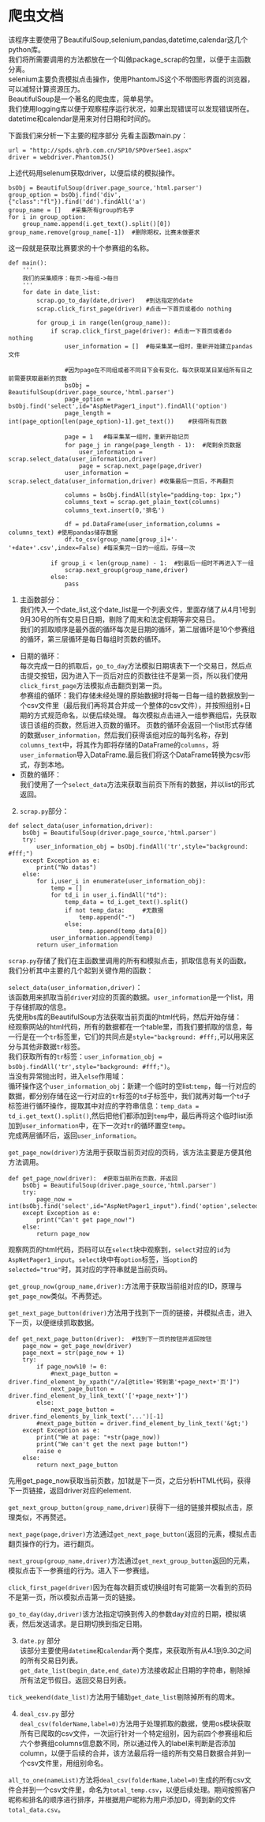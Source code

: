 # 爬虫文档
该程序主要使用了BeautifulSoup,selenium,pandas,datetime,calendar这几个python库。  
我们将所需要调用的方法都放在一个叫做package_scrap的包里，以便于主函数分离。  
selenium主要负责模拟点击操作，使用PhantomJS这个不带图形界面的浏览器，可以减轻计算资源压力。  
BeautifulSoup是一个著名的爬虫库，简单易学。  
我们使用logging库以便于观察程序运行状况，如果出现错误可以发现错误所在。  
datetime和calendar是用来对付日期和时间的。  

下面我们来分析一下主要的程序部分
先看主函数main.py：  
```
url = "http://spds.qhrb.com.cn/SP10/SPOverSee1.aspx"
driver = webdriver.PhantomJS()
```
上述代码用selenum获取driver，以便后续的模拟操作。  
```
bsObj = BeautifulSoup(driver.page_source,'html.parser')
group_option = bsObj.find('div',{"class":"fl"}).find('dd').findAll('a')
group_name = []   #采集所有group的名字
for i in group_option:
    group_name.append(i.get_text().split()[0])
group_name.remove(group_name[-1])  #删除期权，比赛未做要求
```
这一段就是获取比赛要求的十个参赛组的名称。  

```
def main():
    '''
    我们的采集顺序：每页->每组->每日
    '''
    for date in date_list:
        scrap.go_to_day(date,driver)   #到达指定的date
        scrap.click_first_page(driver) #点击一下首页或者do nothing

        for group_i in range(len(group_name)):
            if scrap.click_first_page(driver): #点击一下首页或者do nothing
                user_information = []  #每采集某一组时，重新开始建立pandas文件

                #因为page在不同组或者不同日下会有变化，每次获取某日某组所有日之前需要获取最新的页数
                bsObj = BeautifulSoup(driver.page_source,'html.parser')
                page_option = bsObj.find('select',id="AspNetPager1_input").findAll('option')
                page_length = int(page_option[len(page_option)-1].get_text())    #获得所有页数

                page = 1   #每采集某一组时，重新开始记页
                for page_j in range(page_length - 1):  #爬剩余页数据
                    user_information = scrap.select_data(user_information,driver)
                    page = scrap.next_page(page,driver)
                user_information = scrap.select_data(user_information,driver) #收集最后一页后，不再翻页

                columns = bsObj.findAll(style="padding-top: 1px;")
                columns_text = scrap.get_plain_text(columns)
                columns_text.insert(0,'排名')

                df = pd.DataFrame(user_information,columns = columns_text) #使用pandas储存数据
                df.to_csv(group_name[group_i]+'-'+date+'.csv',index=False) #每采集完一日的一组后，存储一次

            if group_i < len(group_name) - 1:  #到最后一组时不再进入下一组
                scrap.next_group(group_name,driver)
            else:
                pass

```
1. 主函数部分：  
 我们传入一个date_list,这个date_list是一个列表文件，里面存储了从4月1号到9月30号的所有交易日日期，剔除了周末和法定假期等非交易日。  
我们的抓取顺序是最外面的循环每次是日期的循环，第二层循环是10个参赛组的循环，第三层循环是每日每组时页数的循环。  
 - 日期的循环：  
 每次完成一日的抓取后，`go_to_day`方法模拟日期填表下一个交易日，然后点击提交按钮，因为进入下一页后对应的页数往往不是第一页，所以我们使用`click_first_page`方法模拟点击翻页到第一页。  
参赛组的循环：我们存储未经处理的原始数据时将每一日每一组的数据放到一个csv文件里（最后我们再将其合并成一个整体的csv文件），并按照组别+日期的方式规范命名，以便后续处理。
 每次模拟点击进入一组参赛组后，先获取该日该组的页数，然后进入页数的循环。
 页数的循环会返回一个list形式存储的数据`user_information`，然后我们获得该组对应的每列名称，存到`columns_text`中，将其作为即将存储的DataFrame的`columns`，将`user_information`导入DataFrame.最后我们将这个DataFrame转换为csv形式，存到本地。  
 - 页数的循环：  
 我们使用了一个`select_data`方法来获取当前页下所有的数据，并以list的形式返回。

2. `scrap.py`部分：  
```
def select_data(user_information,driver):
    bsObj = BeautifulSoup(driver.page_source,'html.parser')
    try:
        user_information_obj = bsObj.findAll('tr',style="background: #fff;")
    except Exception as e:
        print("No datas")
    else:
        for i,user_i in enumerate(user_information_obj):
            temp = []
            for td_i in user_i.findAll("td"):
                temp_data = td_i.get_text().split()
                if not temp_data:     #无数据
                    temp.append("-")
                else:
                    temp.append(temp_data[0])
            user_information.append(temp)
        return user_information
```
`scrap.py`存储了我们在主函数里调用的所有和模拟点击，抓取信息有关的函数。
我们分析其中主要的几个起到关键作用的函数：  

`select_data(user_information,driver)`：  
该函数用来抓取当前`driver`对应的页面的数据。`user_information`是一个list，用于存储抓取的信息。  
先使用bs库的BeautifulSoup方法获取当前页面的html代码，然后开始存储：  
经观察网站的html代码，所有的数据都在一个table里，而我们要抓取的信息，每一行是在一个`tr`标签里，它们的共同点是`style="background: #fff;`,可以用来区分与其他非数据`tr`标签。  
我们获取所有的`tr`标签：`user_information_obj = bsObj.findAll('tr',style="background: #fff;")`。  
当没有异常抛出时，进入`else`作用域：  
循环操作这个`user_information_obj`：新建一个临时的空list:`temp`，每一行对应的数据，都分别存储在这一行对应的`tr`标签的`td`子标签中，我们就再对每一个`td`子标签进行循环操作，提取其中对应的字符串信息：`temp_data = td_i.get_text().split()`,然后把他们都添加到`temp`中，最后再将这个临时list添加到`user_information`中，在下一次对`tr`的循环置空`temp`。  
完成两层循环后，返回`user_information`。  

`get_page_now(driver)`方法用于获取当前页对应的页码，该方法主要是方便其他方法调用。  
```
def get_page_now(driver):  #获取当前所在页数，并返回
    bsObj = BeautifulSoup(driver.page_source,'html.parser')
    try:
        page_now = int(bsObj.find('select',id="AspNetPager1_input").find('option',selected="true").get_text())
    except Exception as e:
        print("Can't get page_now!")
    else:
        return page_now
```
观察网页的html代码，页码可以在`select`块中观察到，`select`对应的`id`为`AspNetPager1_input`。`select`块中有`option`标签，当`option`的`selected="true"`时，其对应的字符串就是当前页码。  

`get_group_now(group_name,driver):`方法用于获取当前组对应的ID，原理与`get_page_now`类似。不再赘述。  

`get_next_page_button(driver)`方法用于找到下一页的链接，并模拟点击，进入下一页，以便继续抓取数据。  
```
def get_next_page_button(driver):  #找到下一页的按钮并返回按钮
    page_now = get_page_now(driver)
    page_next = str(page_now + 1)
    try:
        if page_now%10 != 0:
            #next_page_button = driver.find_element_by_xpath("//a[@title='转到第'+page_next+'页']")
            next_page_button = driver.find_element_by_link_text('['+page_next+']')
        else:
            next_page_button = driver.find_elements_by_link_text('...')[-1]
        #next_page_button = driver.find_element_by_link_text('&gt;')
    except Exception as e:
        print("We at page: "+str(page_now))
        print("We can't get the next page button!")
        raise e
    else:
        return next_page_button
```
先用get_page_now获取当前页数，加1就是下一页，之后分析HTML代码，获得下一页链接，返回driver对应的element.  

`get_next_group_button(group_name,driver)`获得下一组的链接并模拟点击，原理类似，不再赘述。  

`next_page(page,driver)`方法通过`get_next_page_button(`返回的元素，模拟点击翻页操作的行为。进行翻页。  

`next_group(group_name,driver)`方法通过`get_next_group_button`返回的元素，模拟点击下一参赛组的行为。进入下一参赛组。  

`click_first_page(driver)`因为在每次翻页或切换组时有可能第一次看到的页码不是第一页，所以模拟点击第一页的链接。  

`go_to_day(day,driver)`该方法指定切换到传入的参数day对应的日期，模拟填表，然后发送请求。是日期切换到指定日期。  

3. `date.py` 部分  
该部分主要使用`datetime`和`calendar`两个类库，来获取所有从4.1到9.30之间的所有交易日列表。  
`get_date_list(begin_date,end_date)`方法接收起止日期的字符串，剔除掉所有法定节假日。返回交易日列表。  

`tick_weekend(date_list)`方法用于辅助`get_date_list`剔除掉所有的周末。  

4. `deal_csv.py` 部分  
`deal_csv(folderName,label=0)`方法用于处理抓取的数据，使用os模块获取所有已爬取的csv文件，一次运行针对一个特定组别，因为前四个参赛组和后六个参赛组columns信息数不同，所以通过传入的label来判断是否添加column，以便于后续的合并，该方法最后将一组的所有交易日数据合并到一个csv文件里，用组别命名。  

`all_to_one(nameList)`方法将`deal_csv(folderName,label=0)`生成的所有csv文件合并到一个csv文件里，命名为`total_temp.csv`，以便后续处理。期间按照客户昵称和排名的顺序进行排序，并根据用户昵称为用户添加ID，得到新的文件`total_data.csv`。  
